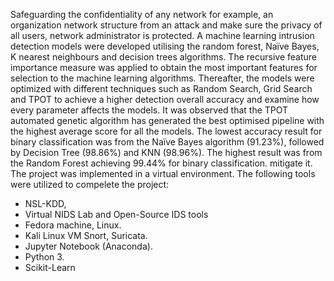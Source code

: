 Safeguarding the confidentiality of any network for example, an organization network structure from an attack and make sure the privacy of all users, network administrator is protected. A machine learning intrusion detection models were developed utilising the random forest, Naïve Bayes, K nearest neighbours and decision trees algorithms. The recursive feature importance measure was applied to obtain the most important features for selection to the machine learning algorithms. Thereafter, the models were optimized with different techniques such as Random Search, Grid Search and TPOT to achieve a higher detection overall accuracy and examine how every parameter affects the models. It was observed that the TPOT automated genetic algorithm has generated the best optimised pipeline with the highest average score for all the models. The lowest accuracy result for binary classification was from the Naïve Bayes algorithm (91.23%), followed by Decision Tree (98.86%) and KNN (98.96%). The highest result was from the Random Forest achieving 99.44% for binary classification.
mitigate it.
The project was implemented in a virtual environment. The following tools were utilized to compelete the project:
- NSL-KDD,
- Virtual NIDS Lab and Open-Source IDS tools
- Fedora machine, Linux.
- Kali Linux VM Snort, Suricata.
- Jupyter Notebook (Anaconda).
- Python 3.
- Scikit-Learn
